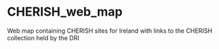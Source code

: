 # CHERISH_web_map
Web map containing CHERISH sites for Ireland with links to the CHERISH collection held by the DRI
